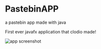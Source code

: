 # PastebinAPP
a pastebin app made with java

First ever javafx application that clodio made!

![app screenshot](https://user-images.githubusercontent.com/25231319/56294031-2475e800-6122-11e9-9663-89408fbca93e.PNG)
